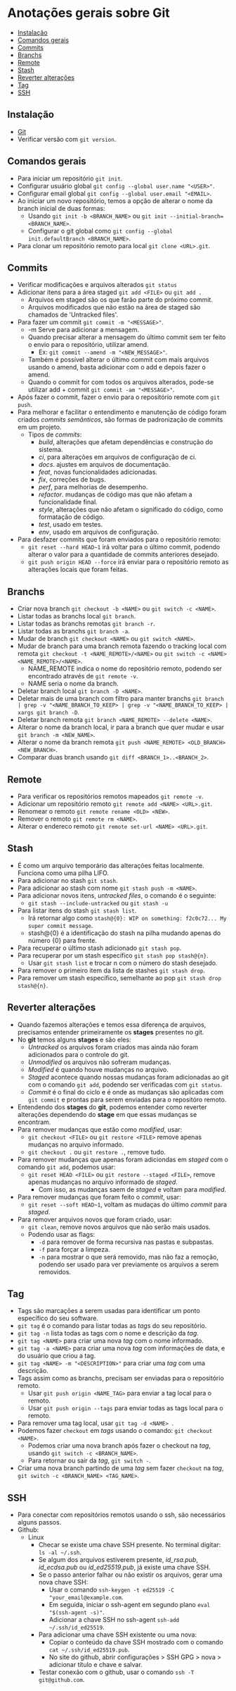 # Anotações gerais sobre Git

- [Instalação](#instalação)
- [Comandos gerais](#comandos-gerais)
- [Commits](#commits)
- [Branchs](#branchs)
- [Remote](#remote)
- [Stash](#stash)
- [Reverter alterações](#reverter-alterações)
- [Tag](#tag)
- [SSH](#ssh)

## Instalação
- [Git](https://git-scm.com/)
- Verificar versão com `git version`.

## Comandos gerais
- Para iniciar um repositório `git init`.
- Configurar usuário global `git config --global user.name "<USER>"`.
- Configurar email global `git config --global user.email "<EMAIL>`.
- Ao iniciar um novo repositório, temos a opção de alterar o nome da branch inicial de duas formas:
    - Usando `git init -b <BRANCH_NAME>` ou `git init --initial-branch=<BRANCH_NAME>`.
    - Configurar o git global como `git config --global init.defaultBranch <BRANCH_NAME>`.
- Para clonar um repositório remoto para local `git clone <URL>.git`.

## Commits
- Verificar modificações e arquivos alterados `git status`
- Adicionar itens para a área staged `git add <FILE>` ou `git add .`
    - Arquivos em staged são os que farão parte do próximo commit.
    - Arquivos modificados que não estão na área de staged são chamados de 'Untracked files'.
- Para fazer um commit `git commit -m "<MESSAGE>"`.
    - -m Serve para adicionar a mensagem.
    - Quando precisar alterar a mensagem do último commit sem ter feito o envio para o repositório, utilizar amend.
        - Ex: `git commit --amend -m "<NEW_MESSAGE>"`.
    - Também é possível alterar o último commit com mais arquivos usando o amend, basta adicionar com o add e depois fazer o amend.
    - Quando o commit for com todos os arquivos alterados, pode-se utilizar add + commit `git commit -am "<MESSAGE>"`.
- Após fazer o commit, fazer o envio para o repositório remote com `git push`.
- Para melhorar e facilitar o entendimento e manutenção de código foram criados *commits semânticos*, são formas de padronização de commits em um projeto.
    - Tipos de *commits*:
        - *build*, alterações que afetam dependências e construção do sistema.
        - *ci*, para alterações em arquivos de configuração de ci.
        - *docs*. ajustes em arquivos de documentação.
        - *feat*, novas funcionalidades adicionadas.
        - *fix*, correções de bugs.
        - *perf*, para melhorias de desempenho.
        - *refactor*. mudanças de código mas que não afetam a funcionalidade final.
        - *style*, alterações que não afetam o significado do código, como formatação de código.
        - *test*, usado em testes.
        - *env*, usado em arquivos de configuração.
- Para desfazer commits que foram enviados para o repositório remoto:
    - `git reset --hard HEAD~1` irá voltar para o último commit, podendo alterar o valor para a quantidade de commits anteriores desejado.
    - `git push origin HEAD --force` irá enviar para o repositório remoto as alterações locais que foram feitas.

## Branchs
- Criar nova branch `git checkout -b <NAME>` ou `git switch -c <NAME>`.
- Listar todas as branchs local `git branch`.
- Listar todas as branchs remotas `git branch -r`.
- Listar todas as branchs `git branch -a`.
- Mudar de branch `git checkout <NAME>` ou `git switch <NAME>`.
- Mudar de branch para uma branch remota fazendo o tracking local com remota `git checkout -t <NAME_REMOTE>/<NAME>` ou `git switch -c <NAME> <NAME_REMOTE>/<NAME>`.
    - NAME_REMOTE indica o nome do repositório remoto, podendo ser encontrado através de `git remote -v`.
    - NAME seria o nome da branch.
- Deletar branch local `git branch -D <NAME>`.
- Deletar mais de uma branch com filtro para manter branchs `git branch | grep -v "<NAME_BRANCH_TO_KEEP> | grep -v "<NAME_BRANCH_TO_KEEP> | xargs git branch -D`.
- Deletar branch remota `git branch <NAME_REMOTE> --delete <NAME>`.
- Alterar o nome da branch local, ir para a branch que quer mudar e usar `git branch -m <NEW_NAME>`.
- Alterar o nome da branch remota `git push <NAME_REMOTE> <OLD_BRANCH> <NEW_BRANCH>`.
- Comparar duas branch usando `git diff <BRANCH_1>..<BRANCH_2>`.

## Remote
- Para verificar os repositórios remotos mapeados `git remote -v`.
- Adicionar um repositório remoto `git remote add <NAME> <URL>.git`.
- Renomear o remoto `git remote rename <OLD> <NEW>`.
- Remover o remoto `git remote rm <NAME>`.
- Alterar o endereco remoto `git remote set-url <NAME> <URL>.git`.

## Stash
- É como um arquivo temporário das alterações feitas localmente. Funciona como uma pilha LIFO.
- Para adicionar no stash `git stash`.
- Para adicionar ao stash com nome `git stash push -m <NAME>`.
- Para adicionar novos itens, *untracked files*, o comando é o seguinte:
    - `git stash --include-untracked` ou `git stash -u`
- Para listar itens do stash `git stash list`.
    - Irá retornar algo como `stash@{0}: WIP on something: f2c0c72... My super commit message`.
    - stash@{0} é a identificação do stash na pilha mudando apenas do número {0} para frente.
- Para recuperar o último stash adicionado `git stash pop`.
- Para recuperar por um stash específico `git stash pop stash@{n}`.
    - Usar `git stash list` e trocar n com o número do stash desejado.
- Para remover o primeiro item da lista de stashes `git stash drop`.
- Para remover um stash específico, semelhante ao pop `git stash drop stash@{n}`.

## Reverter alterações
- Quando fazemos alterações e temos essa diferença de arquivos, precisamos entender primeiramente os **stages** presentes no git.
- No **git** temos alguns **stages** e são eles:
    - *Untracked* os arquivos foram criados mas ainda não foram adicionados para o controle do git.
    - *Unmodified* os arquivos não sofreram mudanças.
    - *Modified* é quando houve mudanças no arquivo.
    - *Staged* acontece quando nossas mudanças foram adicionadas ao git com o comando `git add`, podendo ser verificadas com `git status`.
    - *Commit* é o final do ciclo e é onde as mudanças são aplicadas com `git commit` e prontas para serem enviadas para o repositóro remoto.
- Entendendo dos **stages** do **git**, podemos entender como reverter alterações dependendo do **stage** em que essas mudanças se encontram.
- Para remover mudanças que estão como *modified*, usar:
    - `git checkout <FILE>` ou `git restore <FILE>` remove apenas mudanças no arquivo informado.
    - `git checkout .` ou `git restore .`, remove tudo.
- Para remover mudanças que apenas foram adiciondas em *staged* com o comando `git add`, podemos usar:
    - `git reset HEAD <FILE>` ou `git restore --staged <FILE>`, remove apenas mudanças no arquivo informado de *staged*.
        - Com isso, as mudanças saem de *staged* e voltam para *modified*.
- Para remover mudanças que foram feito o *commit*, usar:
    - `git reset --soft HEAD~1`, voltam as mudaças do último *commit* para *staged*.
- Para remover arquivos novos que foram criado, usar:
    - `git clean`, remove novos arquivos que não serão mais usados.
    - Podendo usar as flags:
        - `-d` para remover de forma recursiva nas pastas e subpastas.
        - `-f` para forçar a limpeza.
        - `-n` para mostrar o que será removido, mas não faz a remoção, podendo ser usado para ver previamente os arquivos a serem removidos.

## Tag
- Tags são marcações a serem usadas para identificar um ponto específico do seu software.
- `git tag` é o comando para listar todas as *tags* do seu repositório.
- `git tag -n` lista todas as tags com o nome e descrição da *tag*.
- `git tag <NAME>` para criar uma nova *tag* com o nome informado.
- `git tag -a <NAME>` para criar uma nova *tag* com informações de data, e do usuário que criou a tag.
- `git tag <NAME> -m "<DESCRIPTION>"` para criar uma *tag* com uma descrição.
- Tags assim como as branchs, precisam ser enviadas para o repositório remoto.
    - Usar `git push origin <NAME_TAG>` para enviar a tag local para o remoto.
    - Usar `git push origin --tags` para enviar todas as tags local para o remoto.
- Para remover uma tag local, usar `git tag -d <NAME> `.
- Podemos fazer `checkout` em *tags* usando o comando: `git checkout <NAME>`.
    - Podemos criar uma nova branch após fazer o checkout na *tag*, usando `git switch -c <BRANCH_NAME>`.
    - Para retornar ou sair da *tag*, `git switch -`.
- Criar uma nova branch partindo de uma *tag* sem fazer `checkout` na *tag*, `git switch -c <BRANCH_NAME> <TAG_NAME>`.

## SSH
- Para conectar com repositórios remotos usando o ssh, são necessários alguns passos.
- Github:
    - Linux
        - Checar se existe uma chave SSH presente. No terminal digitar: `ls -al ~/.ssh`.
        - Se algum dos arquivos estiverem presente, *id_rsa.pub*, *id_ecdsa.pub* ou *id_ed25519.pub*, já existe uma chave SSH.
        - Se o passo anterior falhar ou não existir os arquivos, gerar uma nova chave SSH:
            - Usar o comando `ssh-keygen -t ed25519 -C "your_email@example.com`.
            - Em seguida, iniciar o ssh-agent em segundo plano `eval "$(ssh-agent -s)"`.
            - Adicionar a chave SSH no ssh-agent `ssh-add ~/.ssh/id_ed25519`.
        - Para adicionar uma chave SSH existente ou uma nova:
            - Copiar o conteúdo da chave SSH mostrado com o comando `cat ~/.ssh/id_ed25519.pub`.
            - No site do github, abrir configurações > SSH GPG > nova > adicionar título e chave e salvar.
        - Testar conexão com o github, usar o comando `ssh -T git@github.com`.
